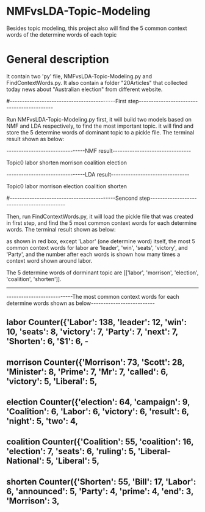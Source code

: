 # NMFvsLDA-Topic-Modeling
Besides topic modeling, this project also will find the 5 common context words of the determine words of each topic

# General description
It contain two 'py' file, NMFvsLDA-Topic-Modeling.py and FindContextWords.py.
It also contain a folder "20Articles" that collected today news about "Australian election" from different website.

#-------------------------------------------First step-------------------------------------------

Run NMFvsLDA-Topic-Modeling.py first, 
it will build two models based on NMF and LDA respectively, to find the most important topic.
it will find and store the 5 determine words of dominant topic to a pickle file.
The terminal result shown as below:

--------------------------------NMF result--------------------------------

Topic0
labor shorten morrison coalition election

--------------------------------LDA result--------------------------------

Topic0
labor morrison election coalition shorten

     
#-------------------------------------------Sencond step-------------------------------------------

Then, run FindContextWords.py,
it will load the pickle file that was created in first step,
and find the 5 most common context words for each determine words.
The terminal result shown as below:

as shown in red box, except 'Labor' (one determine word) itself, the most 5 common context words for labor are 'leader', 'win', 'seats', 'victory', and 'Party',
and the number after each words is shown how many times a context word shown around labor.

The 5 determine words of dorminant topic are [['labor', 'morrison', 'election', 'coalition', 'shorten']].

----------------------------------------------------------------------------------------------

---------------------------The most common context words for each determine words shown as below--------------------------

labor
Counter({'Labor': 138, 'leader': 12, 'win': 10, 'seats': 8, 'victory': 7, 'Party': 7, 'next': 7, 'Shorten': 6, '$1': 6, -
-----------------------------------------------------------------------------------------------------
morrison
Counter({'Morrison': 73, 'Scott': 28, 'Minister': 8, 'Prime': 7, 'Mr': 7, 'called': 6, 'victory': 5, 'Liberal': 5, 
-----------------------------------------------------------------------------------------------------
election
Counter({'election': 64, 'campaign': 9, 'Coalition': 6, 'Labor': 6, 'victory': 6, 'result': 6, 'night': 5, 'two': 4, 
-----------------------------------------------------------------------------------------------------
coalition
Counter({'Coalition': 55, 'coalition': 16, 'election': 7, 'seats': 6, 'ruling': 5, 'Liberal-National': 5, 'Liberal': 5, 
-----------------------------------------------------------------------------------------------------
shorten
Counter({'Shorten': 55, 'Bill': 17, 'Labor': 6, 'announced': 5, 'Party': 4, 'prime': 4, 'end': 3, 'Morrison': 3, 
-----------------------------------------------------------------------------------------------------
